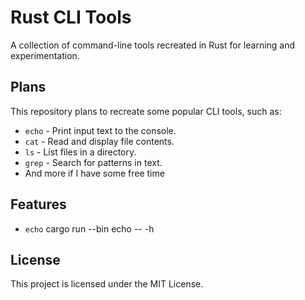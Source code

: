 # Rust CLI Tools

A collection of command-line tools recreated in Rust for learning and experimentation.

## Plans

This repository plans to recreate some popular CLI tools, such as:

- `echo` - Print input text to the console.
- `cat` - Read and display file contents.
- `ls` - List files in a directory.
- `grep` - Search for patterns in text.
- And more if I have some free time

## Features

- `echo`
    cargo run --bin echo -- -h

## License

This project is licensed under the MIT License.
